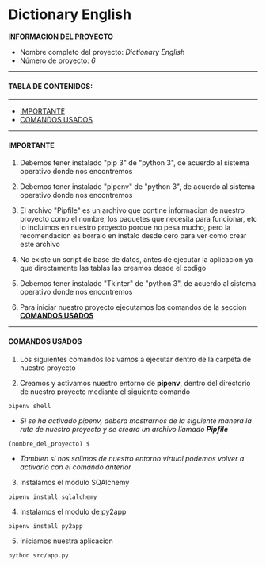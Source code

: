 # Dictionary English

**INFORMACION DEL PROYECTO**

* Nombre completo del proyecto: *Dictionary English*
* Número de proyecto: *6*

---

#### TABLA DE CONTENIDOS:
---

- [IMPORTANTE](#IMPORTANTE)
- [COMANDOS USADOS](#COMANDOS-USADOS)

---

#### IMPORTANTE

1. Debemos tener instalado "pip 3" de "python 3", de acuerdo al sistema
   operativo donde nos encontremos

2. Debemos tener instalado "pipenv" de "python 3", de acuerdo al sistema
   operativo donde nos encontremos
   
3. El archivo "Pipfile"  es un archivo que contine informacion de nuestro 
   proyecto como el nombre, los paquetes que necesita para funcionar, etc
   lo incluimos en nuestro proyecto porque no pesa mucho, pero la recomendacion
   es borralo en instalo desde cero para ver como crear este archivo

4. No existe un script de base de datos, antes de ejecutar la aplicacion
   ya que directamente las tablas las creamos desde el codigo

5. Debemos tener instalado "Tkinter" de "python 3", de acuerdo al sistema
   operativo donde nos encontremos

6. Para iniciar nuestro proyecto ejecutamos los comandos de la seccion
   **[COMANDOS USADOS](#COMANDOS-USADOS)**

---

#### COMANDOS USADOS

1. Los siguientes comandos los vamos a ejecutar dentro de la carpeta de
   nuestro proyecto

2. Creamos y activamos nuestro entorno de **pipenv**, dentro del directorio
   de nuestro proyecto mediante el siguiente comando

```
pipenv shell
```
* *Si se ha activado pipenv, debera mostrarnos de la siguiente
   manera la ruta de nuestro proyecto y se creara un archivo
  llamado **Pipfile***

```
(nombre_del_proyecto) $
```

* *Tambien si nos salimos de nuestro entorno virtual podemos 
   volver a activarlo con el comando anterior*


3. Instalamos el modulo SQAlchemy

```
pipenv install sqlalchemy
```

4. Instalamos el modulo de py2app

```
pipenv install py2app
```

5. Iniciamos nuestra aplicacion

```
python src/app.py
```

